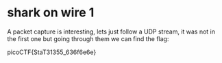 # shark on wire 1

A packet capture is interesting, lets just follow a UDP stream, it was not in the first one but going through them we can find the flag: 

picoCTF{StaT31355_636f6e6e}